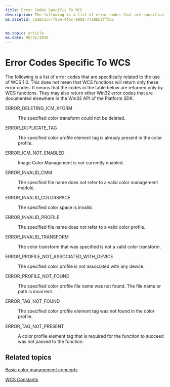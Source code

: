 ```yaml
---
title: Error Codes Specific To WCS
description: The following is a list of error codes that are specifically related to the use of WCS 1.0.
ms.assetid: c6a0cacc-f83e-4f5c-9002-7718bb2ffb6c


ms.topic: article
ms.date: 05/31/2018
---
```


# Error Codes Specific To WCS

The following is a list of error codes that are specifically related to the use of WCS 1.0. This does not mean that WCS functions will return only these error codes. It means that the codes in the table below are returned only by WCS functions. They may also return other Win32 error codes that are documented elsewhere in the Win32 API of the Platform SDK.

<dl> <dt>

<span id="ERROR_DELETING_ICM_XFORM"></span><span id="error_deleting_icm_xform"></span>ERROR\_DELETING\_ICM\_XFORM
</dt> <dd>

The specified color transform could not be deleted.

</dd> <dt>

<span id="ERROR_DUPLICATE_TAG"></span><span id="error_duplicate_tag"></span>ERROR\_DUPLICATE\_TAG
</dt> <dd>

The specified color profile element tag is already present in the color profile.

</dd> <dt>

<span id="ERROR_ICM_NOT_ENABLED"></span><span id="error_icm_not_enabled"></span>ERROR\_ICM\_NOT\_ENABLED
</dt> <dd>

Image Color Management is not currently enabled.

</dd> <dt>

<span id="ERROR_INVALID_CMM"></span><span id="error_invalid_cmm"></span>ERROR\_INVALID\_CMM
</dt> <dd>

The specified file name does not refer to a valid color management module.

</dd> <dt>

<span id="ERROR_INVALID_COLORSPACE"></span><span id="error_invalid_colorspace"></span>ERROR\_INVALID\_COLORSPACE
</dt> <dd>

The specified color space is invalid.

</dd> <dt>

<span id="ERROR_INVALID_PROFILE"></span><span id="error_invalid_profile"></span>ERROR\_INVALID\_PROFILE
</dt> <dd>

The specified file name does not refer to a valid color profile.

</dd> <dt>

<span id="ERROR_INVALID_TRANSFORM_"></span><span id="error_invalid_transform_"></span>ERROR\_INVALID\_TRANSFORM 
</dt> <dd>

The color transform that was specified is not a valid color transform.

</dd> <dt>

<span id="ERROR_PROFILE_NOT_ASSOCIATED_WITH_DEVICE"></span><span id="error_profile_not_associated_with_device"></span>ERROR\_PROFILE\_NOT\_ASSOCIATED\_WITH\_DEVICE
</dt> <dd>

The specified color profile is not associated with any device.

</dd> <dt>

<span id="ERROR_PROFILE_NOT_FOUND_"></span><span id="error_profile_not_found_"></span>ERROR\_PROFILE\_NOT\_FOUND 
</dt> <dd>

The specified color profile file name was not found. The file name or path is incorrect.

</dd> <dt>

<span id="ERROR_TAG_NOT_FOUND"></span><span id="error_tag_not_found"></span>ERROR\_TAG\_NOT\_FOUND
</dt> <dd>

The specified color profile element tag was not found in the color profile.

</dd> <dt>

<span id="ERROR_TAG_NOT_PRESENT"></span><span id="error_tag_not_present"></span>ERROR\_TAG\_NOT\_PRESENT
</dt> <dd>

A color profile element tag that is required for the function to succeed was not passed to the function.

</dd> </dl>

## Related topics

<dl> <dt>

[Basic color management concepts](basic-color-management-concepts.md)
</dt> <dt>

[WCS Constants](wcs-constants.md)
</dt> </dl>

 

 




